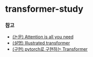 # transformer-study

### 참고

- [(논문) Attention is all you need](https://arxiv.org/abs/1706.03762)
- [(설명) Illustrated transformer](https://jalammar.github.io/illustrated-transformer/)
- [(구현) pytorch로 구현하는 Transformer](https://cpm0722.github.io/pytorch-implementation/transformer)
